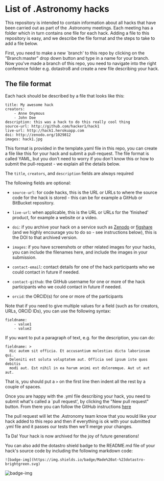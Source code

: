 List of .Astronomy hacks
========================

This repository is intended to contain information about all hacks that have
been carried out as part of the .Astronomy meetings. Each meeting has a folder
which in turn contains one file for each hack. Adding a file to this repository
is easy, and we describe the file format and the steps to take to add a file
below.


First, you need to make a new `branch' to this repo by clicking on the "Branch:master" drop down button and type in a name for your branch. Now you've made a branch of this repo, you need to navigate into the right conference folder e.g. dotastro8 and create a new file describing your hack.


The file format
---------------

Each hack should be described by a file that looks like this:

    title: My awesome hack
    creators:
        - Anne Onymous
        - John Doe
    description: this was a hack to do this really cool thing
    source-url: http://github.com/hacker1/hack1
    live-url: http://hack1.herokuapp.com
    doi: http://zenodo.org/1029812
    images: hack1.jpg
    
This format is provided in the template.yaml file in this repo, you can create a file like this for your hack and submit a pull-request. The file format is called YAML, but you don't need to worry if you don't know
this or how to submit the pull-request - we explain all the details below.

The ``title``, ``creators``, and ``description`` fields are always required

The following fields are optional:

* ``source-url``: for code hacks, this is the URL or URLs to where the source
  code for the hack is stored - this can be for example a GitHub or BitBucket
  repository.
  
* ``live-url``: when applicable, this is the URL or URLs for the 'finished' product,
  for example a website or a video.

* ``doi``: if you archive your hack on a service such as
  [Zenodo](https://zenodo.org) or [figshare](https://figshare.com) (and we
  highly encourage you to do so - see instructions below), this is the DOI to
  that archived version.
  
* ``images``: if you have screenshots or other related images for your hacks,
  you can include the filenames here, and include the images in your submission.

* ``contact-email``: contact details for one of the hack participants who we
  could contact in future if needed.
  
* ``contact-github``: the GitHub username for one or more of the hack
  participants who we could contact in future if needed.
  
* ``orcid``: the ORCID(s) for one or more of the participants

Note that if you need to give multiple values for a field (such as for
creators, URLs, ORCID IDs), you can use the following syntax:

    fieldname:
        - value1
        - value2
        
If you want to put a paragraph of text, e.g. for the description, you can do:

    fieldname: >
      Hic autem sit officia. Et accusantium molestias dicta laboriosam qui.
      Deleniti est soluta voluptatem aut. Officia sed ipsum iste quos debitis
      modi aut. Est nihil in ea harum animi est doloremque. Aut ut aut aut.
      
That is, you should put a ``>`` on the first line then indent all the rest by a
couple of spaces.


Once you are happy with the .yml file describing your hack, you need to submit what's called a `pull request', by clicking the "New pull request" button. From there you can follow the GitHub instructions [here](https://help.github.com/articles/creating-a-pull-request/)

The pull request will let the .Astronomy team know that you would like your hack added to this repo and then if everything is ok with your submitted .yml file and it passes our tests then we'll merge your changes.

Ta Da! Your hack is now archived for the joy of future generations!

You can also add the dotastro shield badge to the README.md file of your hack's source code by including the following markdown code:

    ![badge-img](https://img.shields.io/badge/Made%20at-%23dotastro-brightgreen.svg)

![badge-img](https://img.shields.io/badge/Made%20at-%23dotastro-brightgreen.svg)
